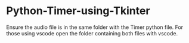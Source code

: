 # Python-Timer-using-Tkinter

Ensure the audio file is in the same folder with the Timer python file.
For those using vscode open the folder containing both files with vscode.
